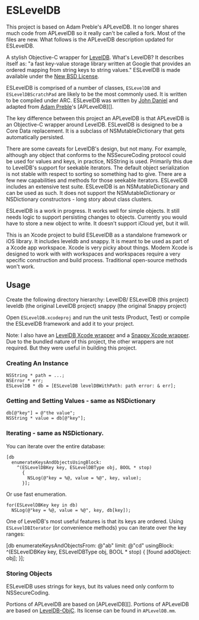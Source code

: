 # ESLevelDB

This project is based on Adam Preble's APLevelDB. It no longer shares much code from APLevelDB so it really can't be called a fork. Most of the files are new. What follows is the APLevelDB description updated for ESLevelDB.

A stylish Objective-C wrapper for [LevelDB][].  What's LevelDB?  It describes itself as: "a fast key-value storage library written at Google that provides an ordered mapping from string keys to string values."  ESLevelDB is made available under the [New BSD License][].

ESLevelDB is comprised of a number of classes, `ESLevelDB` and `ESLevelDBScratchPad` are likely to be the most commonly used.  It is written to be compiled under ARC.  ESLevelDB was written by [John Daniel][] and adapted from [Adam Preble][]'s [APLevelDB][].

The key difference between this project an APLevelDB is that APLevelDB is an Objective-C wrapper around LevelDB. ESLevelDB is designed to be a Core Data replacement. It is a subclass of NSMutableDictionary that gets automatically persisted. 

There are some caveats for LevelDB's design, but not many. For example, although any object that conforms to the NSSecureCoding protocol could be used for values and keys, in practice, NSString is used. Primarily this due to LevelDB's support for seekable iterators. The default object serialization is not stable with respect to sorting so something had to give. There are a few new capabilities and methods for those seekable iterators. ESLevelDB includes an extensive test suite. ESLevelDB is an NSMutableDictionary and can be used as such. It does not support the NSMutableDictionary or NSDictionary constructors - long story about class clusters.

ESLevelDB is a work in progress. It works well for simple objects. It still needs logic to support persisting changes to objects. Currently you would have to store a new object to write. It doesn't support iCloud yet, but it will.

This is an Xcode project to build ESLevelDB as a standalone framework or iOS library. It includes leveldb and snappy. It is meant to be used as part of a Xcode app workspace. Xcode is very picky about things. Modern Xcode is designed to work with with workspaces and workspaces require a very specific construction and build process. Traditional open-source methods won't work.

## Usage

Create the following directory hierarchy:
LevelDB/
  ESLevelDB (this project)
  leveldb (the original LevelDB project)
  snappy (the original Snappy project)

Open `ESLevelDB.xcodeproj` and run the unit tests (Product, Test) or compile the ESLevelDB framework and add it to your project.

Note: I also have an [LevelDB Xcode wrapper][] and a [Snappy Xcode wrapper][]. Due to the bundled nature of this project, the other wrappers are not required. But they were useful in building this project.

### Creating An Instance

	NSString * path = ...;
	NSError * err;
	ESLevelDB * db = [ESLevelDB levelDBWithPath: path error: & err];

### Getting and Setting Values - same as NSDictionary

	db[@"key"] = @"the value";
	NSString * value = db[@"key"];

### Iterating - same as NSDictionary.

You can iterate over the entire database:

	[db 
	  enumerateKeysAndObjectsUsingBlock:
	    ^(ESLevelDBKey key, ESLevelDBType obj, BOOL * stop) 
	      {
		    NSLog(@"key = %@, value = %@", key, value);
	      }];	

Or use fast enumeration.

	for(ESLevelDBKey key in db)
	  NSLog(@"key = %@, value = %@", key, db[key]);	

One of LevelDB's most useful features is that its keys are ordered. Using `ESLevelDBIterator` (or convenience methods) you can iterate over the key ranges:

  [db
    enumerateKeysAndObjectsFrom: @"ab"
    limit: @"cd"
    usingBlock:
      ^(ESLevelDBKey key, ESLevelDBType obj, BOOL * stop)
        {
        [found addObject: obj];
        }];

### Storing Objects

ESLevelDB uses strings for keys, but its values need only conform to NSSecureCoding.

Portions of APLevelDB are based on [APLevelDB][]. Portions of APLevelDB are based on [LevelDB-ObjC][].  Its license can be found in `APLevelDB.mm`.

[LevelDB]: http://code.google.com/p/leveldb/
[John Daniel]: http://etresoft.com/
[Adam Preble]: http://adampreble.net/
[LevelDB-ObjC]: https://github.com/hoisie/LevelDB-ObjC
[New BSD License]: http://www.opensource.org/licenses/bsd-license.php
[LevelDB Xcode wrapper]: https://github.com/etresoft/LevelDB-Xcode
[Snappy Xcode wrapper]: https://github.com/etresoft/Snappy-Xcode
